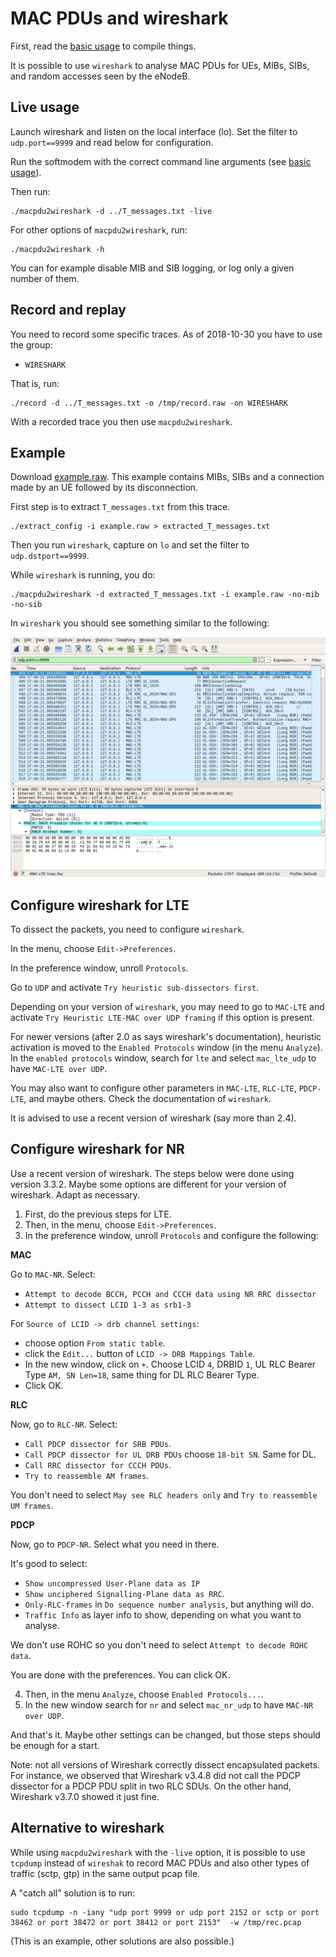 # MAC PDUs and wireshark

First, read the [basic usage](./basic.md) to compile things.

It is possible to use `wireshark` to analyse MAC PDUs for UEs,
MIBs, SIBs, and random accesses seen by the eNodeB.

## Live usage

Launch wireshark and listen on the local interface (lo).
Set the filter to `udp.port==9999` and read below
for configuration.

Run the softmodem with the correct command line arguments
(see [basic usage](./basic.md)).

Then run:

```shell
./macpdu2wireshark -d ../T_messages.txt -live
```

For other options of `macpdu2wireshark`, run:

```shell
./macpdu2wireshark -h
```

You can for example disable MIB and SIB logging, or log only
a given number of them.

## Record and replay

You need to record some specific traces. As of 2018-10-30
you have to use the group:
* `WIRESHARK`

That is, run:

```shell
./record -d ../T_messages.txt -o /tmp/record.raw -on WIRESHARK
```

With a recorded trace you then use `macpdu2wireshark`.

## Example

Download [example.raw](example.raw). This example contains
MIBs, SIBs and a connection made by an UE followed  by its
disconnection.

First step is to extract `T_messages.txt` from this trace.

```shell
./extract_config -i example.raw > extracted_T_messages.txt
```

Then you run `wireshark`, capture on `lo` and set the
filter to `udp.dstport==9999`.

While `wireshark` is running, you do:

```shell
./macpdu2wireshark -d extracted_T_messages.txt -i example.raw -no-mib -no-sib
```

In `wireshark` you should see something similar to the following:

![wireshark window with dissected MAC PDUs](wireshark.png)

## Configure wireshark for LTE

To dissect the packets, you need to configure `wireshark`.

In the menu, choose `Edit->Preferences`.

In the preference window, unroll `Protocols`.

Go to `UDP` and activate `Try heuristic sub-dissectors first`.

Depending on your version of `wireshark`, you may need to go to `MAC-LTE`
and activate `Try Heuristic LTE-MAC over UDP framing` if this option
is present.

For newer versions (after 2.0 as says wireshark's documentation),
heuristic activation is moved to the `Enabled Protocols` window
(in the menu `Analyze`). In the `enabled protocols` window, search
for `lte` and select `mac_lte_udp` to have `MAC-LTE over UDP`.

You may also want to configure other parameters in `MAC-LTE`,
`RLC-LTE`, `PDCP-LTE`, and maybe others. Check the documentation
of `wireshark`.

It is advised to use a recent version of wireshark (say more than 2.4).

## Configure wireshark for NR

Use a recent version of wireshark. The steps below were done using
version 3.3.2. Maybe some options are different for your version
of wireshark. Adapt as necessary.

1) First, do the previous steps for LTE.
2) Then, in the menu, choose `Edit->Preferences`.
3) In the preference window, unroll `Protocols` and configure the following:

**MAC**

Go to `MAC-NR`. Select:

* `Attempt to decode BCCH, PCCH and CCCH data using NR RRC dissector`
* `Attempt to dissect LCID 1-3 as srb1-3`

For `Source of LCID -> drb channel settings`:
* choose option `From static table`.
* click the `Edit...` button of `LCID -> DRB Mappings Table`.
* In the new window, click on `+`. Choose LCID `4`, DRBID `1`, UL RLC Bearer
Type `AM, SN Len=18`, same thing for DL RLC Bearer Type.
* Click OK.

**RLC**

Now, go to `RLC-NR`. Select:

* `Call PDCP dissector for SRB PDUs`.
* `Call PDCP dissector for UL DRB PDUs` choose `18-bit SN`. Same for DL.
* `Call RRC dissector for CCCH PDUs`.
* `Try to reassemble AM frames`.

You don't need to select `May see RLC headers only` and
`Try to reassemble UM frames`.

**PDCP**

Now, go to `PDCP-NR`. Select what you need in there.

It's good to select:
* `Show uncompressed User-Plane data as IP`
* `Show unciphered Signalling-Plane data as RRC`.
* `Only-RLC-frames` in `Do sequence number analysis`, but anything will do.
* `Traffic Info` as layer info to show, depending on what you want to analyse.

We don't use ROHC so you don't need to select `Attempt to decode ROHC data`.

You are done with the preferences. You can click OK.

4) Then, in the menu `Analyze`, choose `Enabled Protocols...`.
5) In the new window search for `nr` and select `mac_nr_udp` to have `MAC-NR over UDP`.

And that's it. Maybe other settings can be changed, but those steps should be
enough for a start.

Note: not all versions of Wireshark correctly dissect encapsulated packets. For instance, we observed that Wireshark v3.4.8 did not call the PDCP dissector for a PDCP PDU split in two RLC SDUs. On the other hand, Wireshark v3.7.0 showed it just fine.

## Alternative to wireshark

While using `macpdu2wireshark` with the `-live` option, it is possible to use `tcpdump` instead of `wireshak` to record MAC PDUs and also other types of traffic (sctp, gtp) in the same output pcap file.

A "catch all" solution is to run:

```
sudo tcpdump -n -iany "udp port 9999 or udp port 2152 or sctp or port 38462 or port 38472 or port 38412 or port 2153"  -w /tmp/rec.pcap
```

(This is an example, other solutions are also possible.)
